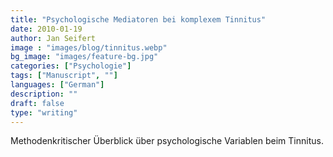 ```yaml
---
title: "Psychologische Mediatoren bei komplexem Tinnitus"
date: 2010-01-19
author: Jan Seifert
image : "images/blog/tinnitus.webp"
bg_image: "images/feature-bg.jpg"
categories: ["Psychologie"]
tags: ["Manuscript", ""]
languages: ["German"]
description: ""
draft: false
type: "writing"
---
```



Methodenkritischer Überblick über psychologische Variablen beim Tinnitus.
</p>
